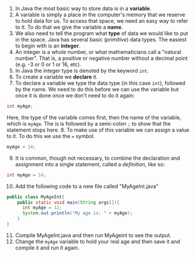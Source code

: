 1. In Java the most basic way to store data is in a **variable**.
2. A variable is simply a place in the computer's memory that we reserve to hold data for us. To access that space, we need an easy way to refer to it. To do that we give the variable a **name**.
3. We also need to tell the program what **type** of data we would like to put in the space. Java has several basic (_primitive_) data types. The easiest to begin with is an **integer**.
4. An integer is a whole number, or what mathematicians call a "natural number". That is, a positive or negative number without a decimal point (e.g. -3 or 0 or 1 or 16, etc).
5. In Java the integer type is denoted by the keyword `int`.
6. To create a variable we **declare** it.
7. To declare a variable we type the data type (in this case `int`), followed by the name. We need to do this before we can use the variable but once it is done once we don't need to do it again:

 ```java
 int myAge;
 ```
Here, the type of the variable comes first, then the name of the variable, which is `myAge`. The is is followed by a semi-colon `;` to show that the statement stops here.
8. To make use of this variable we can assign a value to it. To do this we use the `=` symbol.

 ```java
 myAge = 14;
 ```

9. It is common, though not necessary, to combine the declaration and assignment into a single statement, called a _definition_, like so:

 ```java
 int myAge = 14;
 ```
 
10. Add the following code to a new file called "MyAgeInt.java"

 ```java
 public class MyAgeInt{
     public static void main(String args[]){
       int myAge = 12;
       System.out.println("My age is: " + myAge);
     }
 }
 ```
11. Compile MyAgeInt.java and then run MyAgeint to see the output.
12. Change the `myAge` variable to hold your real age and then save it and compile it and run it again.